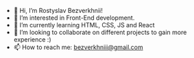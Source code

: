 - 👋 Hi, I’m Rostyslav Bezverkhnii!
- 👀 I’m interested in Front-End development.
- 🌱 I’m currently learning HTML, CSS, JS and React
- 💞️ I’m looking to collaborate on different projects to gain more experience :)
- 📫 How to reach me: bezverkhniii@gmail.com

<!---
bezverkhnii/bezverkhnii is a ✨ special ✨ repository because its `README.md` (this file) appears on your GitHub profile.
You can click the Preview link to take a look at your changes.
--->
